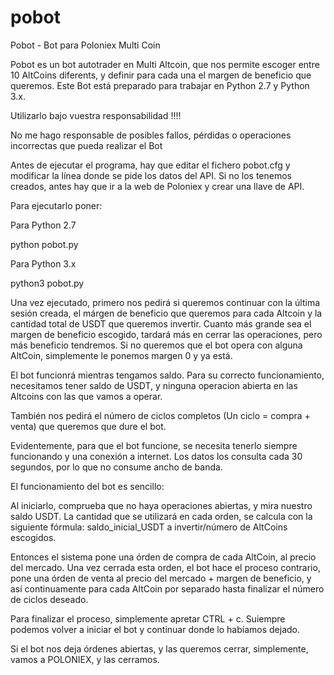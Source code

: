 # pobot
Pobot - Bot para Poloniex Multi Coin 

Pobot es un bot autotrader en Multi Altcoin, que nos permite escoger entre 10 AltCoins diferents, y definir para cada una el margen de beneficio que queremos. Este Bot está preparado para trabajar en Python 2.7 y Python 3.x.

Utilizarlo bajo vuestra responsabilidad !!!!

No me hago responsable de posibles fallos, pérdidas o operaciones incorrectas que pueda realizar el Bot

Antes de ejecutar el programa, hay que editar el fichero pobot.cfg y modificar la línea donde se pide los datos del API. Si no los tenemos creados, antes hay que ir a la web de Poloniex y crear una llave de API.

Para ejecutarlo poner:

Para Python 2.7

python pobot.py

Para Python 3.x

python3 pobot.py

Una vez ejecutado, primero nos pedirá si queremos continuar con la última sesión creada, el márgen de beneficio que queremos para cada Altcoin y la cantidad total de USDT que queremos invertir. Cuanto más grande sea el margen de beneficio escogido, tardará más en cerrar las operaciones, pero más beneficio tendremos. Si no queremos que el bot opera con alguna AltCoin, simplemente le ponemos margen 0 y ya está.

El bot funcionrá mientras tengamos saldo. Para su correcto funcionamiento, necesitamos tener saldo de USDT, y ninguna operacion abierta en las Altcoins con las que vamos a operar.

También nos pedirá el número de ciclos completos (Un ciclo = compra + venta) que queremos que dure el bot.

Evidentemente, para que el bot funcione, se necesita tenerlo siempre funcionando y una conexión a internet. Los datos los consulta cada 30 segundos, por lo que no consume ancho de banda.

El funcionamiento del bot es sencillo:

Al iniciarlo, comprueba que no haya operaciones abiertas, y mira nuestro saldo USDT. La cantidad que se utilizará en cada orden, se calcula con la siguiente fórmula: saldo_inicial_USDT a invertir/número de AltCoins escogidos.

Entonces el sistema pone una órden de compra de cada AltCoin, al precio del mercado. Una vez cerrada esta orden, el bot hace el proceso contrario, pone una órden de venta al precio del mercado + margen de beneficio, y así continuamente para cada AltCoin por separado hasta finalizar el número de ciclos deseado.

Para finalizar el proceso, simplemente apretar CTRL + c. Suiempre podemos volver a iniciar el bot y continuar donde lo habíamos dejado.

Si el bot nos deja órdenes abiertas, y las queremos cerrar, simplemente, vamos a POLONIEX, y las cerramos.
